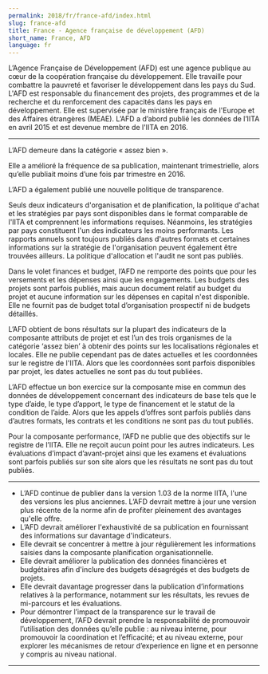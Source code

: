 ```yaml
---
permalink: 2018/fr/france-afd/index.html
slug: france-afd
title: France - Agence française de développement (AFD)
short_name: France, AFD
language: fr
---
```


L’Agence Française de Développement (AFD) est une agence publique au cœur de la coopération française du développement. Elle travaille pour combattre la pauvreté et favoriser le développement dans les pays du Sud. L'AFD est responsable du financement des projets, des programmes et de la recherche et du renforcement des capacités dans les pays en développement. Elle est supervisée par le ministère français de l'Europe et des Affaires étrangères (MEAE). L’AFD a d’abord publié les données de l’IITA en avril 2015 et est devenue membre de l'IITA en 2016.

---

L’AFD demeure dans la catégorie « assez bien ».

Elle a amélioré la fréquence de sa publication, maintenant trimestrielle, alors qu’elle publiait moins d’une fois par trimestre en 2016.

L’AFD a également publié une nouvelle politique de transparence.

Seuls deux indicateurs d'organisation et de planification, la politique d'achat et les stratégies par pays sont disponibles dans le format comparable de l'IITA et comprennent les informations requises. Néanmoins, les stratégies par pays constituent l'un des indicateurs les moins performants. Les rapports annuels sont toujours publiés dans d'autres formats et certaines informations sur la stratégie de l'organisation peuvent également être trouvées ailleurs.  La politique d'allocation et l'audit ne sont pas publiés.

Dans le volet finances et budget, l’AFD ne remporte des points que pour les versements et les dépenses ainsi que les engagements. Les budgets des projets sont parfois publiés, mais aucun document relatif au budget du projet et aucune information sur les dépenses en capital n'est disponible. Elle ne fournit pas de budget total d’organisation prospectif ni de budgets détaillés.

L’AFD obtient de bons résultats sur la plupart des indicateurs de la composante attributs de projet et est l’un des trois organismes de la catégorie ‘assez bien’ à obtenir des points sur les localisations régionales et locales. Elle ne publie cependant pas de dates actuelles et les coordonnées sur le registre de l'IITA. Alors que les coordonnées sont parfois disponibles par projet, les dates actuelles ne sont pas du tout publiées.

L’AFD effectue un bon exercice sur la composante mise en commun des données de développement concernant des indicateurs de base tels que le type d’aide, le type d’apport, le type de financement et le statut de la condition de l’aide. Alors que les appels d’offres sont parfois publiés dans d’autres formats, les contrats et les conditions ne sont pas du tout publiés.

Pour la composante performance, l’AFD ne publie que des objectifs sur le registre de l’IITA. Elle ne reçoit aucun point pour les autres indicateurs. Les évaluations d’impact d’avant-projet ainsi que les examens et évaluations sont parfois publiés sur son site alors que les résultats ne sont pas du tout publiés.

---

 * L’AFD continue de publier dans la version 1.03 de la norme IITA, l'une des versions les plus anciennes. L’AFD devrait mettre à jour une version plus récente de la norme afin de profiter pleinement des avantages qu'elle offre.
 * L’AFD devrait améliorer l'exhaustivité de sa publication en fournissant des informations sur davantage d'indicateurs.
 * Elle devrait se concentrer à mettre à jour régulièrement les informations saisies dans la composante planification organisationnelle.
 * Elle devrait améliorer la publication des données financières et budgétaires afin d'inclure des budgets désagrégés et des budgets de projets.
 * Elle devrait davantage progresser dans la publication d’informations relatives à la performance, notamment sur les résultats, les revues de mi-parcours et les évaluations.
 * Pour démontrer l’impact de la transparence sur le travail de développement, l’AFD devrait prendre la responsabilité de promouvoir l’utilisation des données qu’elle publie : au niveau interne, pour promouvoir la coordination et l’efficacité; et au niveau externe, pour explorer les mécanismes de retour d’experience en ligne et en personne y compris au niveau national.

---

